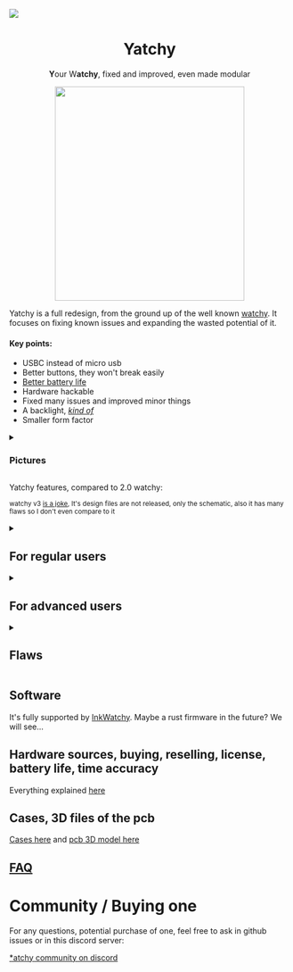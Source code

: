 [![](https://dcbadge.limes.pink/api/server/6PUmRXZRGD)](https://discord.gg/6PUmRXZRGD)

<h1 align="center">
  Yatchy
</h1>
<p align="center">
  <b>Y</b>our W<b>atchy</b>, fixed and improved, even made modular
</p>

<p float="left" align="middle">
  <img src="/img/Yatchy1.png" width="340,5" height="384"/>
</p>

Yatchy is a full redesign, from the ground up of the well known [watchy](https://watchy.sqfmi.com/). It focuses on fixing known issues and expanding the wasted potential of it.

#### Key points:
- USBC instead of micro usb
- Better buttons, they won't break easily
- [Better battery life](https://github.com/Szybet/Yatchy/blob/main/hardware/power-consumption/README.md)
- Hardware hackable
- Fixed many issues and improved minor things
- A backlight, *[kind of](https://github.com/Szybet/Yatchy/blob/main/3D/cases/README.md#proof-of-concept-glow-in-the-dark-transparent-filament-with-the-rotated-case)*
- Smaller form factor

<details>
  <summary><h3>Pictures</h3></summary>

- <sub>The battery is on the side because it's easier for me to measure power consumption</sub>
- <sub>The glue is for the vibration motor which is detached in the picture</sub>

<p align="center">
  <img src="https://github.com/user-attachments/assets/3ae1a087-5366-4c8e-a037-5b8754a2d5d1" width="45%" style="display:inline-block; margin-right: 5px;">
  <img src="https://github.com/user-attachments/assets/8258f4e3-1292-4f11-8b0e-b0b4048dbdf4" width="45%" style="display:inline-block;">
</p>

<sub>A cleaner soldering job, with some other components (compability!)<sub>, yes, I know there is a short on the flex cable, it fell off when cleaning after the picture</sub></sub>
![image](https://github.com/user-attachments/assets/230947a2-5d99-478a-9cd9-84caa8b0bce0)

Watchy one the left yatchy on the right, yatchy is smaller (yes, the battery is outside, but it would only increase height, not width/length

<img width="775" height="652" alt="image" src="https://github.com/user-attachments/assets/c060ee83-0af6-43bd-a4f5-883a5280a4a5" />

<sub>Picture contributed, thanks!</sub>

</details>

Yatchy features, compared to 2.0 watchy:

<sub>watchy v3 <a href="https://github.com/Szybet/WatchySourcingHub#original-watchy-v3">is a joke</a>, It's design files are not released, only the schematic, also it has many flaws so I don't even compare to it</sub>

<details>
  <summary><h2>For regular users</h2></summary>

- Heavy increase in battery life, even with the screen updating every minute <sub>(The esp32c6 has a riscv lp core, which i connected to the screen, which means the device never really wakes up fully to only update the screen, not only that i fixed sqfmi flaws (Using 2 voltage dividers for example) I also use the external crystal clock for the RTC which means no RTC IC... and many more such things)</sub>
- Better buttons, more solid, shouldn't and probably won't break that much if at all. They are also very quiet. If you like the tactile feel of the original buttons, you won't like these ones. Luckly vibration motor feedback is possible.
- Solid USB-C port <sub>(It's THT soldered)</sub>
- no more usb compability problems <sub>(Because the esp32c6 uses native jtag programming)</sub>
- better detection of charging, charge finishing. <sub>(In software it was hacky on the original watchy, there were problems with it, never worked good)</sub>
- support for more wireless protocols, home automation ones, wifi 6 too
- TVS diodes, voltage spike protection - which means no more destroyed devices because watchy doesn't follow any USB spec and allows your device to burn down...
- More precise time, based on some loose math and experiments, it should drift only a minute after a month, compared to the watchy its a lot better

</details>

<details>
  <summary><h2>For advanced users</h2></summary>

- Detailed ordering and assembly [guide](https://github.com/Szybet/Yatchy/tree/main/hardware/create-your-own)
- **A module area**, with almost all exposed pins from the esp, power lines, and many gpio pins thanks to the expander IC - You can create your own module, increase the capability of you yatchy without modifying everything inside - solar panel module, encoder instead of the button, sd card module, frontlight module, torchlight module, speaker module, microphone module, some environmental sensors. The only limitation is your imagination (And the size of the module)
   - The default module (In the picture above) allows for for attaching small things without the need for a custom PCB
- All the components are newer, still available and produced. They are also listed, with links to mauser / tme. Ordering a Yatchy PCB and the parts, soldering them themself is possible and easier than the watchy
- All QFN packages IC's on the board have increased pad sizes, so if you are skilled enough to solder QFN packages, here it will be easier
- I used traces teardrops, so more solid traces & pads
- A [hardware test program](https://github.com/Szybet/Yatchy/tree/main/hardware/create-your-own/test-program), which allows testing if all the pads of the esp32c6, which is the hardest part to solder are soldered correctly
- JTAG debugging via usb, yay

</details>

<details>
  <summary><h2>Flaws</h2></summary>

- No battery connector, the module pads are small - so it's not for everyone, harder to use / assembly (solder!) for beginners
- There is no dedicated place for the motor, it's just Yolo on the components with some glue. Soldering the motor cables also is not easy
- It's watchy like but not watchy case compatible, the size and form factor is the same but the obvious obstacle is USBC, even with it the buttons are different and placed a little off to save some space
- It's a 4 layer PCB, so a bit more costly (With JLCPCB it's still cheap)
- No easy hard reset option, you will need to short pins, but if you need to do it, then you made something really wrong. <sub>When developing the Yatchy, I only once needed a full reset</sub>
- A complicated license

</details>

## Software
It's fully supported by [InkWatchy](https://github.com/Szybet/InkWatchy). Maybe a rust firmware in the future? We will see...

## Hardware sources, buying, reselling, license, battery life, time accuracy
Everything explained [here](https://github.com/Szybet/Yatchy/tree/main/hardware)

## Cases, 3D files of the pcb
[Cases here](https://github.com/Szybet/Yatchy/tree/main/3D/cases) and [pcb 3D model here](https://github.com/Szybet/Yatchy/tree/main/3D/pcb)

## [FAQ](https://github.com/Szybet/Yatchy/blob/main/faq.md)

# Community / Buying one
For any questions, potential purchase of one, feel free to ask in github issues or in this discord server:

<a href="https://discord.gg/6PUmRXZRGD">*atchy community on discord</a>
